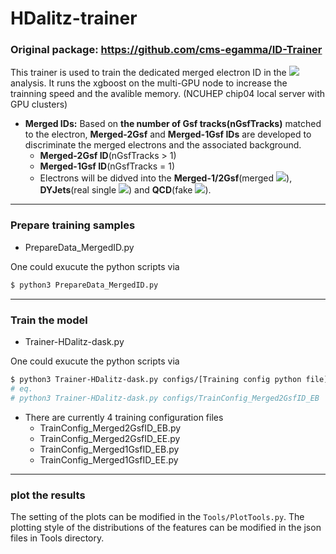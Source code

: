 # HDalitz-trainer

### Original package: https://github.com/cms-egamma/ID-Trainer 

This trainer is used to train the dedicated merged electron ID in the <img src="https://render.githubusercontent.com/render/math?math=H\rightarrow\gamma^*\gamma\rightarrow ee\gamma"> analysis. It runs the xgboost on the multi-GPU node to increase the trainning speed and the avalible memory. (NCUHEP chip04 local server with GPU clusters)

- **Merged IDs:** Based on **the number of Gsf tracks(nGsfTracks)** matched to the electron, **Merged-2Gsf** and **Merged-1Gsf IDs** are developed to discriminate the merged electrons and the associated background.
  - **Merged-2Gsf ID**(nGsfTracks > 1)
  - **Merged-1Gsf ID**(nGsfTracks = 1)
  - Electrons will be didved into the **Merged-1/2Gsf**(merged <img src="https://render.githubusercontent.com/render/math?math=e">), **DYJets**(real single <img src="https://render.githubusercontent.com/render/math?math=e">) and **QCD**(fake <img src="https://render.githubusercontent.com/render/math?math=e">).

---
### Prepare training samples 
- PrepareData_MergedID.py

One could exucute the python scripts via
```bash
$ python3 PrepareData_MergedID.py
```
---

### Train the model
- Trainer-HDalitz-dask.py

One could exucute the python scripts via
```bash
$ python3 Trainer-HDalitz-dask.py configs/[Training config python file]
# eq. 
# python3 Trainer-HDalitz-dask.py configs/TrainConfig_Merged2GsfID_EB
```

- There are currently 4 training configuration files
    - TrainConfig_Merged2GsfID_EB.py
    - TrainConfig_Merged2GsfID_EE.py
    - TrainConfig_Merged1GsfID_EB.py
    - TrainConfig_Merged1GsfID_EE.py
---

### plot the results
The setting of the plots can be modified in the ```Tools/PlotTools.py```. The plotting style of the distributions of the features can be modified in the json files in Tools directory.
